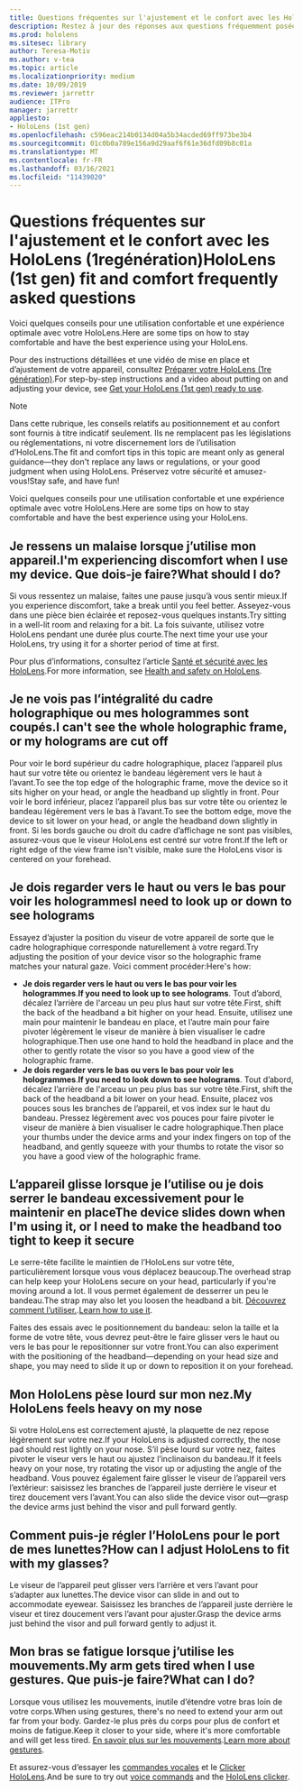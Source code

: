 ```yaml
---
title: Questions fréquentes sur l'ajustement et le confort avec les HoloLens (1regénération)
description: Restez à jour des réponses aux questions fréquemment posées sur l’ajustement de votre appareil HoloLens (1ère génération) de réalité mixte.
ms.prod: hololens
ms.sitesec: library
author: Teresa-Motiv
ms.author: v-tea
ms.topic: article
ms.localizationpriority: medium
ms.date: 10/09/2019
ms.reviewer: jarrettr
audience: ITPro
manager: jarrettr
appliesto:
- HoloLens (1st gen)
ms.openlocfilehash: c596eac214b0134d04a5b34acded69ff973be3b4
ms.sourcegitcommit: 01c0b0a789e156a9d29aaf6f61e36dfd09b8c01a
ms.translationtype: MT
ms.contentlocale: fr-FR
ms.lasthandoff: 03/16/2021
ms.locfileid: "11439020"
---
```

# <a name="hololens-1st-gen-fit-and-comfort-frequently-asked-questions"></a><span data-ttu-id="fee5f-103">Questions fréquentes sur l'ajustement et le confort avec les HoloLens (1regénération)</span><span class="sxs-lookup"><span data-stu-id="fee5f-103">HoloLens (1st gen) fit and comfort frequently asked questions</span></span>

<span data-ttu-id="fee5f-104">Voici quelques conseils pour une utilisation confortable et une expérience optimale avec votre HoloLens.</span><span class="sxs-lookup"><span data-stu-id="fee5f-104">Here are some tips on how to stay comfortable and have the best experience using your HoloLens.</span></span>

<span data-ttu-id="fee5f-105">Pour des instructions détaillées et une vidéo de mise en place et d’ajustement de votre appareil, consultez [Préparer votre HoloLens (1re génération)](hololens1-setup.md).</span><span class="sxs-lookup"><span data-stu-id="fee5f-105">For step-by-step instructions and a video about putting on and adjusting your device, see [Get your HoloLens (1st gen) ready to use](hololens1-setup.md).</span></span>

> [!NOTE]
> <span data-ttu-id="fee5f-106">Dans cette rubrique, les conseils relatifs au positionnement et au confort sont fournis à titre indicatif seulement. Ils ne remplacent pas les législations ou réglementations, ni votre discernement lors de l’utilisation d’HoloLens.</span><span class="sxs-lookup"><span data-stu-id="fee5f-106">The fit and comfort tips in this topic are meant only as general guidance&mdash;they don't replace any laws or regulations, or your good judgment when using HoloLens.</span></span> <span data-ttu-id="fee5f-107">Préservez votre sécurité et amusez-vous!</span><span class="sxs-lookup"><span data-stu-id="fee5f-107">Stay safe, and have fun!</span></span>

<span data-ttu-id="fee5f-108">Voici quelques conseils pour une utilisation confortable et une expérience optimale avec votre HoloLens.</span><span class="sxs-lookup"><span data-stu-id="fee5f-108">Here are some tips on how to stay comfortable and have the best experience using your HoloLens.</span></span>

## <a name="im-experiencing-discomfort-when-i-use-my-device-what-should-i-do"></a><span data-ttu-id="fee5f-109">Je ressens un malaise lorsque j’utilise mon appareil.</span><span class="sxs-lookup"><span data-stu-id="fee5f-109">I'm experiencing discomfort when I use my device.</span></span> <span data-ttu-id="fee5f-110">Que dois-je faire?</span><span class="sxs-lookup"><span data-stu-id="fee5f-110">What should I do?</span></span>

<span data-ttu-id="fee5f-111">Si vous ressentez un malaise, faites une pause jusqu’à vous sentir mieux.</span><span class="sxs-lookup"><span data-stu-id="fee5f-111">If you experience discomfort, take a break until you feel better.</span></span> <span data-ttu-id="fee5f-112">Asseyez-vous dans une pièce bien éclairée et reposez-vous quelques instants.</span><span class="sxs-lookup"><span data-stu-id="fee5f-112">Try sitting in a well-lit room and relaxing for a bit.</span></span> <span data-ttu-id="fee5f-113">La fois suivante, utilisez votre HoloLens pendant une durée plus courte.</span><span class="sxs-lookup"><span data-stu-id="fee5f-113">The next time your use your HoloLens, try using it for a shorter period of time at first.</span></span>

<span data-ttu-id="fee5f-114">Pour plus d’informations, consultez l’article [Santé et sécurité avec les HoloLens](https://go.microsoft.com/fwlink/p/?LinkId=746661).</span><span class="sxs-lookup"><span data-stu-id="fee5f-114">For more information, see [Health and safety on HoloLens](https://go.microsoft.com/fwlink/p/?LinkId=746661).</span></span>

## <a name="i-cant-see-the-whole-holographic-frame-or-my-holograms-are-cut-off"></a><span data-ttu-id="fee5f-115">Je ne vois pas l’intégralité du cadre holographique ou mes hologrammes sont coupés.</span><span class="sxs-lookup"><span data-stu-id="fee5f-115">I can't see the whole holographic frame, or my holograms are cut off</span></span>

<span data-ttu-id="fee5f-116">Pour voir le bord supérieur du cadre holographique, placez l’appareil plus haut sur votre tête ou orientez le bandeau légèrement vers le haut à l’avant.</span><span class="sxs-lookup"><span data-stu-id="fee5f-116">To see the top edge of the holographic frame, move the device so it sits higher on your head, or angle the headband up slightly in front.</span></span> <span data-ttu-id="fee5f-117">Pour voir le bord inférieur, placez l’appareil plus bas sur votre tête ou orientez le bandeau légèrement vers le bas à l’avant.</span><span class="sxs-lookup"><span data-stu-id="fee5f-117">To see the bottom edge, move the device to sit lower on your head, or angle the headband down slightly in front.</span></span> <span data-ttu-id="fee5f-118">Si les bords gauche ou droit du cadre d’affichage ne sont pas visibles, assurez-vous que le viseur HoloLens est centré sur votre front.</span><span class="sxs-lookup"><span data-stu-id="fee5f-118">If the left or right edge of the view frame isn't visible, make sure the HoloLens visor is centered on your forehead.</span></span>

## <a name="i-need-to-look-up-or-down-to-see-holograms"></a><span data-ttu-id="fee5f-119">Je dois regarder vers le haut ou vers le bas pour voir les hologrammes</span><span class="sxs-lookup"><span data-stu-id="fee5f-119">I need to look up or down to see holograms</span></span>

<span data-ttu-id="fee5f-120">Essayez d’ajuster la position du viseur de votre appareil de sorte que le cadre holographique corresponde naturellement à votre regard.</span><span class="sxs-lookup"><span data-stu-id="fee5f-120">Try adjusting the position of your device visor so the holographic frame matches your natural gaze.</span></span> <span data-ttu-id="fee5f-121">Voici comment procéder:</span><span class="sxs-lookup"><span data-stu-id="fee5f-121">Here's how:</span></span>

- <span data-ttu-id="fee5f-122">**Je dois regarder vers le haut ou vers le bas pour voir les hologrammes**.</span><span class="sxs-lookup"><span data-stu-id="fee5f-122">**If you need to look up to see holograms**.</span></span> <span data-ttu-id="fee5f-123">Tout d’abord, décalez l’arrière de l'arceau un peu plus haut sur votre tête.</span><span class="sxs-lookup"><span data-stu-id="fee5f-123">First, shift the back of the headband a bit higher on your head.</span></span> <span data-ttu-id="fee5f-124">Ensuite, utilisez une main pour maintenir le bandeau en place, et l’autre main pour faire pivoter légèrement le viseur de manière à bien visualiser le cadre holographique.</span><span class="sxs-lookup"><span data-stu-id="fee5f-124">Then use one hand to hold the headband in place and the other to gently rotate the visor so you have a good view of the holographic frame.</span></span>
- <span data-ttu-id="fee5f-125">**Je dois regarder vers le bas ou vers le bas pour voir les hologrammes**.</span><span class="sxs-lookup"><span data-stu-id="fee5f-125">**If you need to look down to see holograms**.</span></span> <span data-ttu-id="fee5f-126">Tout d’abord, décalez l’arrière de l'arceau un peu plus bas sur votre tête.</span><span class="sxs-lookup"><span data-stu-id="fee5f-126">First, shift the back of the headband a bit lower on your head.</span></span> <span data-ttu-id="fee5f-127">Ensuite, placez vos pouces sous les branches de l’appareil, et vos index sur le haut du bandeau. Pressez légèrement avec vos pouces pour faire pivoter le viseur de manière à bien visualiser le cadre holographique.</span><span class="sxs-lookup"><span data-stu-id="fee5f-127">Then place your thumbs under the device arms and your index fingers on top of the headband, and gently squeeze with your thumbs to rotate the visor so you have a good view of the holographic frame.</span></span>

## <a name="the-device-slides-down-when-im-using-it-or-i-need-to-make-the-headband-too-tight-to-keep-it-secure"></a><span data-ttu-id="fee5f-128">L’appareil glisse lorsque je l’utilise ou je dois serrer le bandeau excessivement pour le maintenir en place</span><span class="sxs-lookup"><span data-stu-id="fee5f-128">The device slides down when I'm using it, or I need to make the headband too tight to keep it secure</span></span>

<span data-ttu-id="fee5f-129">Le serre-tête facilite le maintien de l’HoloLens sur votre tête, particulièrement lorsque vous vous déplacez beaucoup.</span><span class="sxs-lookup"><span data-stu-id="fee5f-129">The overhead strap can help keep your HoloLens secure on your head, particularly if you're moving around a lot.</span></span> <span data-ttu-id="fee5f-130">Il vous permet également de desserrer un peu le bandeau.</span><span class="sxs-lookup"><span data-stu-id="fee5f-130">The strap may also let you loosen the headband a bit.</span></span> <span data-ttu-id="fee5f-131">[Découvrez comment l’utiliser.](hololens1-setup.md#adjust-fit).</span><span class="sxs-lookup"><span data-stu-id="fee5f-131">[Learn how to use it](hololens1-setup.md#adjust-fit).</span></span>

<span data-ttu-id="fee5f-132">Faites des essais avec le positionnement du bandeau: selon la taille et la forme de votre tête, vous devrez peut-être le faire glisser vers le haut ou vers le bas pour le repositionner sur votre front.</span><span class="sxs-lookup"><span data-stu-id="fee5f-132">You can also experiment with the positioning of the headband&mdash;depending on your head size and shape, you may need to slide it up or down to reposition it on your forehead.</span></span>

## <a name="my-hololens-feels-heavy-on-my-nose"></a><span data-ttu-id="fee5f-133">Mon HoloLens pèse lourd sur mon nez.</span><span class="sxs-lookup"><span data-stu-id="fee5f-133">My HoloLens feels heavy on my nose</span></span>

<span data-ttu-id="fee5f-134">Si votre HoloLens est correctement ajusté, la plaquette de nez repose légèrement sur votre nez.</span><span class="sxs-lookup"><span data-stu-id="fee5f-134">If your HoloLens is adjusted correctly, the nose pad should rest lightly on your nose.</span></span> <span data-ttu-id="fee5f-135">S’il pèse lourd sur votre nez, faites pivoter le viseur vers le haut ou ajustez l’inclinaison du bandeau.</span><span class="sxs-lookup"><span data-stu-id="fee5f-135">If it feels heavy on your nose, try rotating the visor up or adjusting the angle of the headband.</span></span> <span data-ttu-id="fee5f-136">Vous pouvez également faire glisser le viseur de l’appareil vers l’extérieur: saisissez les branches de l’appareil juste derrière le viseur et tirez doucement vers l’avant.</span><span class="sxs-lookup"><span data-stu-id="fee5f-136">You can also slide the device visor out&mdash;grasp the device arms just behind the visor and pull forward gently.</span></span>

## <a name="how-can-i-adjust-hololens-to-fit-with-my-glasses"></a><span data-ttu-id="fee5f-137">Comment puis-je régler l’HoloLens pour le port de mes lunettes?</span><span class="sxs-lookup"><span data-stu-id="fee5f-137">How can I adjust HoloLens to fit with my glasses?</span></span>

<span data-ttu-id="fee5f-138">Le viseur de l’appareil peut glisser vers l’arrière et vers l’avant pour s’adapter aux lunettes.</span><span class="sxs-lookup"><span data-stu-id="fee5f-138">The device visor can slide in and out to accommodate eyewear.</span></span> <span data-ttu-id="fee5f-139">Saisissez les branches de l’appareil juste derrière le viseur et tirez doucement vers l’avant pour ajuster.</span><span class="sxs-lookup"><span data-stu-id="fee5f-139">Grasp the device arms just behind the visor and pull forward gently to adjust it.</span></span>

## <a name="my-arm-gets-tired-when-i-use-gestures-what-can-i-do"></a><span data-ttu-id="fee5f-140">Mon bras se fatigue lorsque j’utilise les mouvements.</span><span class="sxs-lookup"><span data-stu-id="fee5f-140">My arm gets tired when I use gestures.</span></span> <span data-ttu-id="fee5f-141">Que puis-je faire?</span><span class="sxs-lookup"><span data-stu-id="fee5f-141">What can I do?</span></span>

<span data-ttu-id="fee5f-142">Lorsque vous utilisez les mouvements, inutile d’étendre votre bras loin de votre corps.</span><span class="sxs-lookup"><span data-stu-id="fee5f-142">When using gestures, there's no need to extend your arm out far from your body.</span></span> <span data-ttu-id="fee5f-143">Gardez-le plus près du corps pour plus de confort et moins de fatigue.</span><span class="sxs-lookup"><span data-stu-id="fee5f-143">Keep it closer to your side, where it's more comfortable and will get less tired.</span></span> <span data-ttu-id="fee5f-144">[En savoir plus sur les mouvements](hololens1-basic-usage.md#use-hololens-with-your-hands).</span><span class="sxs-lookup"><span data-stu-id="fee5f-144">[Learn more about gestures](hololens1-basic-usage.md#use-hololens-with-your-hands).</span></span>

<span data-ttu-id="fee5f-145">Et assurez-vous d’essayer les [commandes vocales](hololens-cortana.md) et le [Clicker HoloLens](hololens1-clicker.md).</span><span class="sxs-lookup"><span data-stu-id="fee5f-145">And be sure to try out [voice commands](hololens-cortana.md) and the [HoloLens clicker](hololens1-clicker.md).</span></span>
